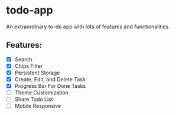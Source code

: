 # todo-app

An extraordinary to-do app with lots of features and functionalities.

## Features:

- [x] Search
- [x] Chips Filter
- [x] Persistent Storage
- [x] Create, Edit, and Delete Task
- [x] Progress Bar For Done Tasks
- [ ] Theme Customization
- [ ] Share Todo List
- [ ] Mobile Responsive
